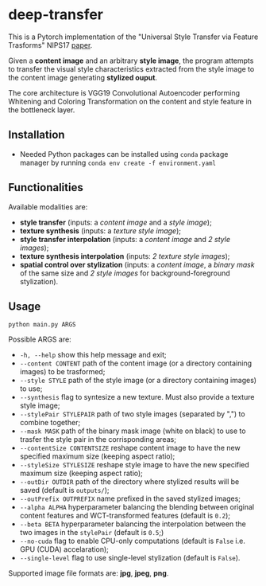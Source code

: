 # deep-transfer

This is a Pytorch implementation of the "Universal Style Transfer via Feature Trasforms" NIPS17 [paper](https://arxiv.org/abs/1705.08086).

Given a __content image__ and an arbitrary __style image__,
the program attempts to transfer the visual style characteristics extracted from the style image to the content image generating __stylized ouput__.  

The core architecture is VGG19 Convolutional Autoencoder performing 
Whitening and Coloring Transformation on the content and style feature
in the bottleneck layer.   

## Installation
+ Needed Python packages can be installed using `conda` package manager by running `conda env create -f environment.yaml`

## Functionalities
Available modalities are:
+ __style transfer__ (inputs: a _content image_ and a _style image_);
+ __texture synthesis__ (inputs: a _texture style image_);
+ __style transfer interpolation__ (inputs: a _content image_ and _2 style images_);
+ __texture synthesis interpolation__ (inputs: _2 texture style images_);
+ __spatial control over stylization__ (inputs: a _content image_, a _binary mask_ of the same size and _2 style images_ for background-foreground stylization).

## Usage
`python main.py ARGS`

Possible ARGS are:
+  `-h, --help` show this help message and exit;
+  `--content CONTENT` path of the content image (or a directory containing images) to be trasformed;
+  `--style STYLE` path of the style image (or a directory containing images) to use;
+  `--synthesis` flag to syntesize a new texture. Must also provide a texture style image;
+  `--stylePair STYLEPAIR` path of two style images (separated by ",") to combine together;
+  `--mask MASK` path of the binary mask image (white on black) to use to trasfer the style pair in the corrisponding areas;
+  `--contentSize CONTENTSIZE` reshape content image to have the new specified maximum size (keeping aspect ratio);
+  `--styleSize STYLESIZE` reshape style image to have the new specified maximum size (keeping aspect ratio);
+  `--outDir OUTDIR` path of the directory where stylized results will be saved (default is `outputs/`);
+  `--outPrefix OUTPREFIX` name prefixed in the saved stylized images;
+  `--alpha ALPHA` hyperparameter balancing the blending between original content features and WCT-transformed features (default is `0.2`);
+  `--beta BETA` hyperparameter balancing the interpolation between the two images in the `stylePair` (default is `0.5`;)
+  `--no-cuda` flag to enable CPU-only computations (default is `False` i.e. GPU (CUDA) accelaration);
+  `--single-level` flag to use single-level stylization (default is `False`).

Supported image file formats are: __jpg__, __jpeg__, __png__.

